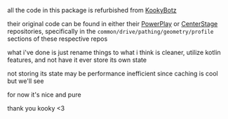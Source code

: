 all the code in this package is refurbished from [KookyBotz](https://github.com/KookyBotz/)

their original code can be found in either their [PowerPlay](https://github.com/KookyBotz/PowerPlay) 
or [CenterStage](https://github.com/KookyBotz/CenterStage) repositories, specifically in the 
`common/drive/pathing/geometry/profile` sections of these respective repos

what i've done is just rename things to what i think is cleaner, utilize kotlin features,
and not have it ever store its own state 

not storing its state may be performance inefficient since caching is cool but we'll see

for now it's nice and pure

thank you kooky <3